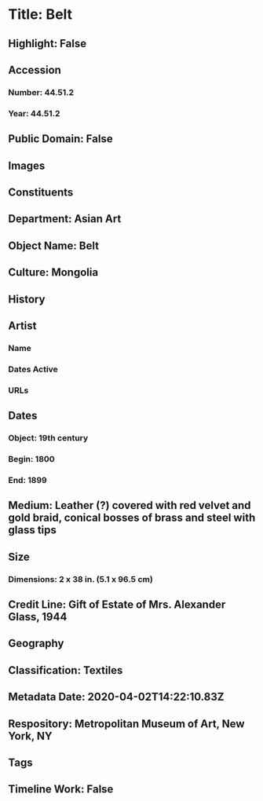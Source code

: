 # Title: Belt
## Highlight: False
## Accession
### Number: 44.51.2
### Year: 44.51.2
## Public Domain: False
## Images
## Constituents
## Department: Asian Art
## Object Name: Belt
## Culture: Mongolia
## History
## Artist
### Name
### Dates Active
### URLs
## Dates
### Object: 19th century
### Begin: 1800
### End: 1899
## Medium: Leather (?) covered with red velvet and gold braid, conical bosses of brass and steel with glass tips
## Size
### Dimensions: 2 x 38 in. (5.1 x 96.5 cm)
## Credit Line: Gift of Estate of Mrs. Alexander Glass, 1944
## Geography
## Classification: Textiles
## Metadata Date: 2020-04-02T14:22:10.83Z
## Respository: Metropolitan Museum of Art, New York, NY
## Tags
## Timeline Work: False